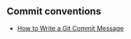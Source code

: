 ## Commit conventions

* [How to Write a Git Commit Message](https://chris.beams.io/posts/git-commit/)

